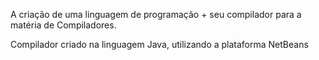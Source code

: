 A criação de uma linguagem de programação + seu compilador para a matéria de Compiladores.

Compilador criado na linguagem Java, utilizando a plataforma NetBeans
